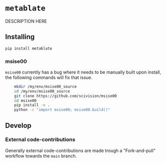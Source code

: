 # `metablate`

DESCRIPTION HERE

## Installing

```bash
pip install metablate
```

### msise00

`msise00` currently has a bug where it needs to be manually built upon install, the following
commands will fix that issue.

```bash
    mkdir /my/env/msise00_source
    cd /my/env/msise00_source
    git clone https://github.com/scivision/msise00
    cd msise00
    pip install -e .
    python -c "import msise00; msise00.build()"
```

## Develop

### External code-contributions

Generally external code-contributions are made trough a "Fork-and-pull"
workflow towards the `main` branch.
